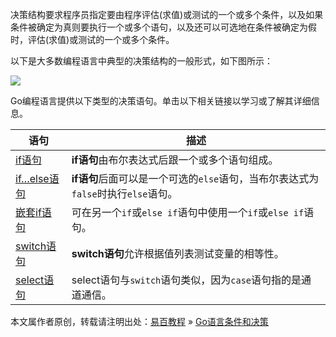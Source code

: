 决策结构要求程序员指定要由程序评估(求值)或测试的一个或多个条件，以及如果条件被确定为真则要执行一个或多个语句，以及还可以可选地在条件被确定为假时，评估(求值)或测试的一个或多个条件。

以下是大多数编程语言中典型的决策结构的一般形式，如下图所示：

![](http://www.yiibai.com/uploads/images/201702/0102/597160221_47477.jpg)

Go编程语言提供以下类型的决策语句。单击以下相关链接以学习或了解其详细信息。

| 语句                                                                              | 描述                                                                              |
|-----------------------------------------------------------------------------------|-----------------------------------------------------------------------------------|
| [if语句](http://www.yiibai.com/go/go_if_statement.html "if语句")                  | **if语句**由布尔表达式后跟一个或多个语句组成。                                    |
| [if…else语句](http://www.yiibai.com/go/go_if_else_statement.html "if...else语句") | **if语句**后面可以是一个可选的`else`语句，当布尔表达式为`false`时执行`else`语句。 |
| [嵌套if语句](http://www.yiibai.com/go/go_nested_if_statements.html "嵌套if语句")  | 可在另一个`if`或`else if`语句中使用一个`if`或`else if`语句。                      |
| [switch语句](http://www.yiibai.com/go/go_switch_statement.html "switch语句")      | **switch语句**允许根据值列表测试变量的相等性。                                    |
| [select语句](http://www.yiibai.com/go/go_select_statement.html "select语句")      | select语句与`switch`语句类似，因为`case`语句指的是通道通信。                      |

本文属作者原创，转载请注明出处：[易百教程](http://www.yiibai.com) » [Go语言条件和决策](##)


